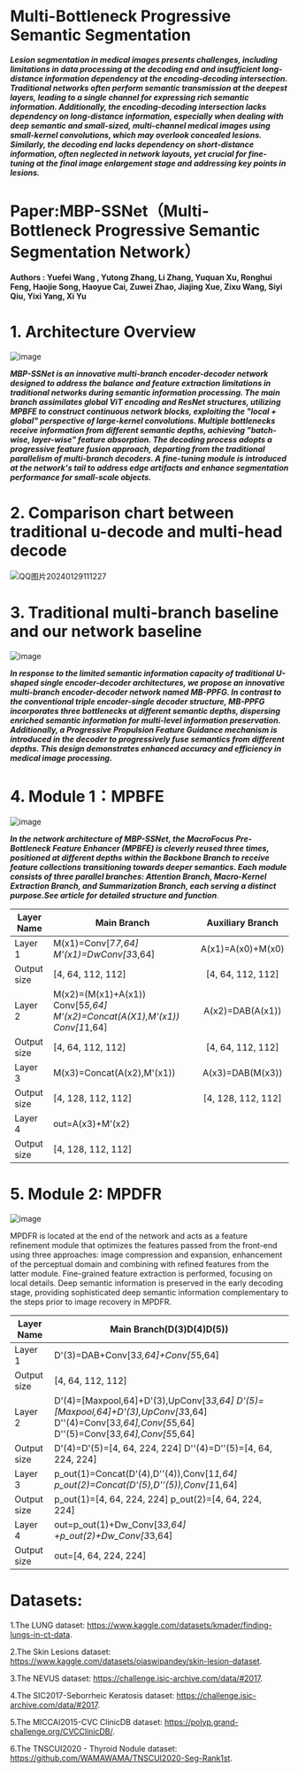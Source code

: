 # Multi-Bottleneck Progressive Semantic Segmentation
***Lesion segmentation in medical images presents challenges, including limitations in data processing at the decoding end and insufficient long-distance information dependency at the encoding-decoding intersection. Traditional networks often perform semantic transmission at the deepest layers, leading to a single channel for expressing rich semantic information. Additionally, the encoding-decoding intersection lacks dependency on long-distance information, especially when dealing with deep semantic and small-sized, multi-channel medical images using small-kernel convolutions, which may overlook concealed lesions. Similarly, the decoding end lacks dependency on short-distance information, often neglected in network layouts, yet crucial for fine-tuning at the final image enlargement stage and addressing key points in lesions.***

# Paper:MBP-SSNet（Multi-Bottleneck Progressive Semantic Segmentation Network）
**Authors : Yuefei Wang , Yutong Zhang, Li Zhang, Yuquan Xu, Ronghui Feng, Haojie Song, Haoyue Cai, Zuwei Zhao, Jiajing Xue, Zixu Wang, Siyi Qiu, Yixi Yang, Xi Yu**

# 1. Architecture Overview 
![image](https://github.com/YF-W/MBP-SSNet/assets/66008255/a136bfcf-7ed9-4523-8f52-eb40a93096ff)

***MBP-SSNet is an innovative multi-branch encoder-decoder network designed to address the balance and feature extraction limitations in traditional networks during semantic information processing. The main branch assimilates global ViT encoding and ResNet structures, utilizing MPBFE to construct continuous network blocks, exploiting the "local + global" perspective of large-kernel convolutions. Multiple bottlenecks receive information from different semantic depths, achieving "batch-wise, layer-wise" feature absorption. The decoding process adopts a progressive feature fusion approach, departing from the traditional parallelism of multi-branch decoders. A fine-tuning module is introduced at the network's tail to address edge artifacts and enhance segmentation performance for small-scale objects.***

# 2. Comparison chart between traditional u-decode and multi-head decode
![QQ图片20240129111227](https://github.com/YF-W/MBP-SSNet/assets/66008255/86335c5a-1ce2-48de-94a2-7cfaec5084e2)

# 3. Traditional multi-branch baseline and our network baseline
![image](https://github.com/YF-W/MBP-SSNet/assets/66008255/6b6df667-45f6-490e-b92b-e74ee6eeb91c)

***In response to the limited semantic information capacity of traditional U-shaped single encoder-decoder architectures, we propose an innovative multi-branch encoder-decoder network named MB-PPFG. In contrast to the conventional triple encoder-single decoder structure, MB-PPFG incorporates three bottlenecks at different semantic depths, dispersing enriched semantic information for multi-level information preservation. Additionally, a Progressive Propulsion Feature Guidance mechanism is introduced in the decoder to progressively fuse semantics from different depths. This design demonstrates enhanced accuracy and efficiency in medical image processing.***

# 4. Module 1：MPBFE
![image](https://github.com/YF-W/MBP-SSNet/assets/66008255/62bc34b3-c1ab-4fab-be66-4f61db4191ab)

***In the network architecture of MBP-SSNet, the MacroFocus Pre-Bottleneck Feature Enhancer (MPBFE) is cleverly reused three times, positioned at different depths within the Backbone Branch to receive feature collections transitioning towards deeper semantics. Each module consists of three parallel branches: Attention Branch, Macro-Kernel Extraction Branch, and Summarization Branch, each serving a distinct purpose.See article for detailed structure and function***.

| Layer Name  | Main Branch                                                  |  Auxiliary Branch  |
| ----------- | ------------------------------------------------------------ | :----------------: |
| Layer 1     | M(x1)=Conv[7*7,64]   M'(x1)=DwConv[3*3,64]                   | A(x1)=A(x0)+M(x0)  |
| Output size | [4, 64, 112, 112]                                            | [4, 64, 112,  112] |
| Layer 2     | M(x2)=(M(x1)+A(x1))   Conv[5*5,64]   M'(x2)=Concat(A(X1),M'(x1))   Conv[1*1,64] |  A(x2)=DAB(A(x1))  |
| Output size | [4, 64, 112, 112]                                            | [4, 64, 112, 112]  |
| Layer 3     | M(x3)=Concat(A(x2),M'(x1))                                   |  A(x3)=DAB(M(x3))  |
| Output size | [4, 128, 112, 112]                                           | [4, 128, 112, 112] |
| Layer 4     | out=A(x3)+M'(x2)                                             |                    |
| Output size | [4, 128, 112, 112]                                           |                    |

# 5. Module 2: MPDFR 
![image](https://github.com/YF-W/MBP-SSNet/assets/66008255/e7cff1f5-a47d-4a26-b93a-201ef9562239)

MPDFR is located at the end of the network and acts as a feature refinement module that optimizes the features passed from the front-end using three approaches: image compression and expansion, enhancement of the perceptual domain and combining with refined features from the latter module. Fine-grained feature extraction is performed, focusing on local details. Deep semantic information is preserved in the early decoding stage, providing sophisticated deep semantic information complementary to the steps prior to image recovery in MPDFR.


| Layer Name  | Main  Branch(D(3)D(4)D(5))                                   |
| ----------- | ------------------------------------------------------------ |
| Layer 1     | D'(3)=DAB+Conv[3*3,64]+Conv[5*5,64]                          |
| Output size | [4, 64, 112, 112]                                            |
| Layer 2     | D'(4)=[Maxpool,64]+D'(3),UpConv[3*3,64]   D'(5)=[Maxpool,64]+D'(3),UpConv[3*3,64]   D''(4)=Conv[3*3,64],Conv[5*5,64]   D''(5)=Conv[3*3,64],Conv[5*5,64] |
| Output size | D'(4)=D'(5)=[4, 64, 224, 224]   D''(4)=D''(5)=[4, 64, 224, 224] |
| Layer 3     | p_out(1)=Concat(D'(4),D''(4)),Conv[1*1,64]   p_out(2)=Concat(D'(5),D''(5)),Conv[1*1,64] |
| Output size | p_out(1)=[4, 64, 224, 224]   p_out(2)=[4, 64, 224, 224]      |
| Layer 4     | out=p_out(1)+Dw_Conv[3*3,64]   +p_out(2)+Dw_Conv[3*3,64]     |
| Output size | out=[4, 64, 224, 224]                                        |

# Datasets:

1.The LUNG dataset: https://www.kaggle.com/datasets/kmader/finding-lungs-in-ct-data.

2.The Skin Lesions dataset: https://www.kaggle.com/datasets/ojaswipandey/skin-lesion-dataset.

3.The NEVUS dataset: https://challenge.isic-archive.com/data/#2017.

4.The SIC2017-Seborrheic Keratosis dataset: https://challenge.isic-archive.com/data/#2017.

5.The MICCAI2015-CVC ClinicDB dataset: https://polyp.grand-challenge.org/CVCClinicDB/.

6.The TNSCUI2020 - Thyroid Nodule dataset: https://github.com/WAMAWAMA/TNSCUI2020-Seg-Rank1st.
